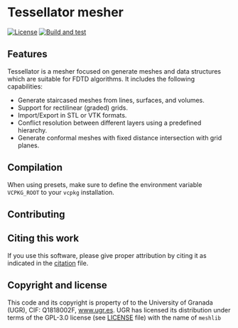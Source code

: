 # Tessellator mesher

[![License](https://img.shields.io/badge/License-GPL_3.0-blue.svg)](https://opensource.org/licenses/gpl-3.0)
[![Build and test](https://github.com/OpenSEMBA/tessellator/actions/workflows/build-and-test.yml/badge.svg)](https://github.com/OpenSEMBA/tessellator/actions/workflows/build-and-test.yml)

## Features

Tessellator is a mesher focused on generate meshes and data structures which are suitable for FDTD algorithms. It includes the following capabilities:

- Generate staircased meshes from lines, surfaces, and volumes.
- Support for rectilinear (graded) grids.
- Import/Export in STL or VTK formats.
- Conflict resolution between different layers using a predefined hierarchy.
- Generate conformal meshes with fixed distance intersection with grid planes.

## Compilation

When using presets, make sure to define the environment variable `VCPKG_ROOT` to your `vcpkg` installation.

## Contributing

## Citing this work
If you use this software, please give proper attribution by citing it as indicated in the [citation](CITATION.cff) file. 


## Copyright and license
This code and its copyright is property of to the University of Granada (UGR), CIF: Q1818002F, www.ugr.es. UGR has licensed its distribution under terms of the GPL-3.0 license (see [LICENSE](LICENSE) file) with the name of `meshlib` 
